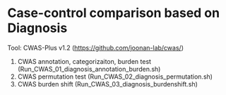 # Case-control comparison based on Diagnosis

Tool: CWAS-Plus v1.2 (https://github.com/joonan-lab/cwas/)

1. CWAS annotation, categorizaiton, burden test (Run_CWAS_01_diagnosis_annotation_burden.sh)
2. CWAS permutation test (Run_CWAS_02_diagnosis_permutation.sh)
3. CWAS burden shift (Run_CWAS_03_diagnosis_burdenshift.sh)

